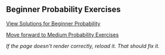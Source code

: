 ## Beginner Probability Exercises


[View Solutions for Beginner Probability](https://github.com/UMdecisionsupport/DecisionSupport2023/blob/main/Probability/Solutions/Beginner_Solutions.md)

[Move forward to Medium Probability Exercises](https://github.com/UMdecisionsupport/DecisionSupport2023/blob/main/Probability/Medium.md)

*If the page doesn't render correctly, reload it. That should fix it.*

